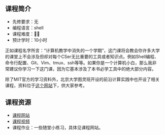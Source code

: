 ## 课程简介
- 先修要求：无
- 编程语言：shell
- 课程难度：🌟🌟
- 预计学时：10小时

正如课程名字所言：“计算机教学中消失的一个学期”，这门课将会教会你许多大学的课堂上不会涉及但却对每个CSer无比重要的工具或者知识点。例如Shell编程、命令行配置、Git、Vim、tmux、ssh等等。如果你是一个计算机小白，那么我非常建议你学习一下这门课，因为它基本涉及了本书必学工具中的绝大部分内容。

除了MIT官方的学习资料外，北京大学图灵班开设的前沿计算实践中也开设了相关课程，资料位于[这个网站](http://vcl.pku.edu.cn/course/PFCII/2021-spring/index.html)下，供大家参考。

## 课程资源
- [课程网站](https://missing.csail.mit.edu/2020/)
- [课程视频](https://www.youtube.com/playlist?list=PLyzOVJj3bHQuloKGG59rS43e29ro7I57J)
- 课程作业：一些随堂小练习，具体见课程网站。
